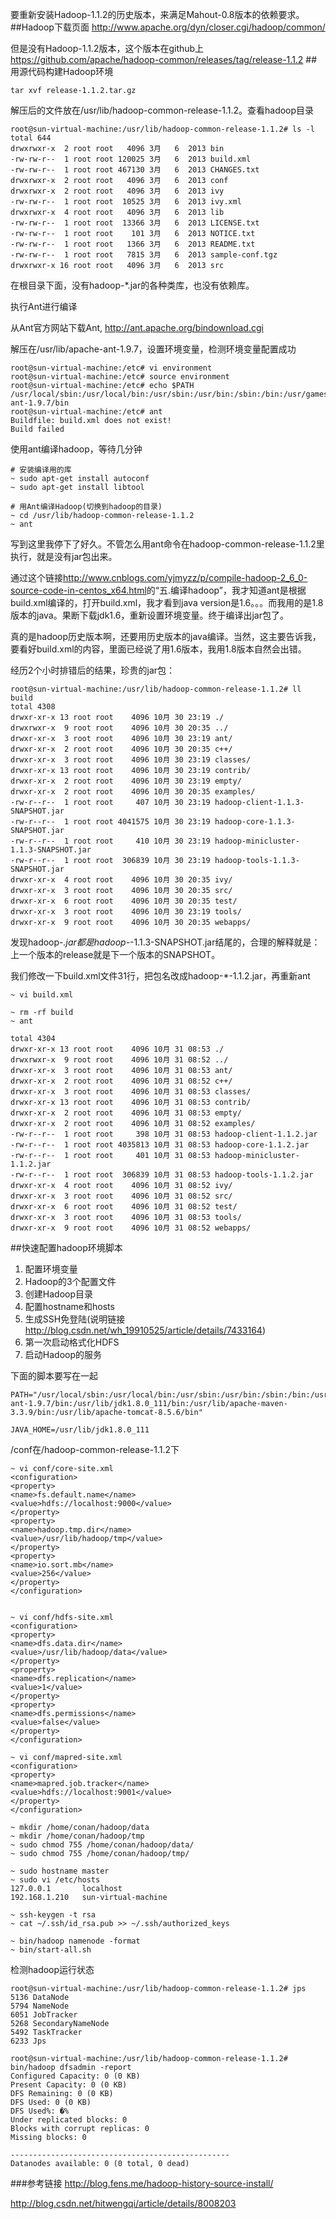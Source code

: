 要重新安装Hadoop-1.1.2的历史版本，来满足Mahout-0.8版本的依赖要求。
##Hadoop下载页面
<http://www.apache.org/dyn/closer.cgi/hadoop/common/>

但是没有Hadoop-1.1.2版本，这个版本在github上<https://github.com/apache/hadoop-common/releases/tag/release-1.1.2>
##用源代码构建Hadoop环境
```
tar xvf release-1.1.2.tar.gz
```
解压后的文件放在/usr/lib/hadoop-common-release-1.1.2。查看hadoop目录
```
root@sun-virtual-machine:/usr/lib/hadoop-common-release-1.1.2# ls -l
total 644
drwxrwxr-x  2 root root   4096 3月   6  2013 bin
-rw-rw-r--  1 root root 120025 3月   6  2013 build.xml
-rw-rw-r--  1 root root 467130 3月   6  2013 CHANGES.txt
drwxrwxr-x  2 root root   4096 3月   6  2013 conf
drwxrwxr-x  2 root root   4096 3月   6  2013 ivy
-rw-rw-r--  1 root root  10525 3月   6  2013 ivy.xml
drwxrwxr-x  4 root root   4096 3月   6  2013 lib
-rw-rw-r--  1 root root  13366 3月   6  2013 LICENSE.txt
-rw-rw-r--  1 root root    101 3月   6  2013 NOTICE.txt
-rw-rw-r--  1 root root   1366 3月   6  2013 README.txt
-rw-rw-r--  1 root root   7815 3月   6  2013 sample-conf.tgz
drwxrwxr-x 16 root root   4096 3月   6  2013 src
```
在根目录下面，没有hadoop-*.jar的各种类库，也没有依赖库。

执行Ant进行编译

从Ant官方网站下载Ant, <http://ant.apache.org/bindownload.cgi>

解压在/usr/lib/apache-ant-1.9.7，设置环境变量，检测环境变量配置成功
```
root@sun-virtual-machine:/etc# vi environment
root@sun-virtual-machine:/etc# source environment 
root@sun-virtual-machine:/etc# echo $PATH
/usr/local/sbin:/usr/local/bin:/usr/sbin:/usr/bin:/sbin:/bin:/usr/games:/usr/local/games:/usr/lib/apache-ant-1.9.7/bin
root@sun-virtual-machine:/etc# ant
Buildfile: build.xml does not exist!
Build failed
```
使用ant编译hadoop，等待几分钟
```
# 安装编译用的库
~ sudo apt-get install autoconf
~ sudo apt-get install libtool

# 用Ant编译Hadoop(切换到hadoop的目录)
~ cd /usr/lib/hadoop-common-release-1.1.2
~ ant
```
写到这里我停下了好久。不管怎么用ant命令在hadoop-common-release-1.1.2里执行，就是没有jar包出来。

通过这个链接<http://www.cnblogs.com/yjmyzz/p/compile-hadoop-2_6_0-source-code-in-centos_x64.html>的“五.编译hadoop”，我才知道ant是根据build.xml编译的，打开build.xml，我才看到java version是1.6。。。而我用的是1.8版本的java。果断下载jdk1.6，重新设置环境变量。终于编译出jar包了。

真的是hadoop历史版本啊，还要用历史版本的java编译。当然，这主要告诉我，要看好build.xml的内容，里面已经说了用1.6版本，我用1.8版本自然会出错。

经历2个小时排错后的结果，珍贵的jar包：
```
root@sun-virtual-machine:/usr/lib/hadoop-common-release-1.1.2# ll build
total 4308
drwxr-xr-x 13 root root    4096 10月 30 23:19 ./
drwxrwxr-x  9 root root    4096 10月 30 20:35 ../
drwxr-xr-x  3 root root    4096 10月 30 23:19 ant/
drwxr-xr-x  2 root root    4096 10月 30 20:35 c++/
drwxr-xr-x  3 root root    4096 10月 30 23:19 classes/
drwxr-xr-x 13 root root    4096 10月 30 23:19 contrib/
drwxr-xr-x  2 root root    4096 10月 30 23:19 empty/
drwxr-xr-x  2 root root    4096 10月 30 20:35 examples/
-rw-r--r--  1 root root     407 10月 30 23:19 hadoop-client-1.1.3-SNAPSHOT.jar
-rw-r--r--  1 root root 4041575 10月 30 23:19 hadoop-core-1.1.3-SNAPSHOT.jar
-rw-r--r--  1 root root     410 10月 30 23:19 hadoop-minicluster-1.1.3-SNAPSHOT.jar
-rw-r--r--  1 root root  306839 10月 30 23:19 hadoop-tools-1.1.3-SNAPSHOT.jar
drwxr-xr-x  4 root root    4096 10月 30 20:35 ivy/
drwxr-xr-x  3 root root    4096 10月 30 20:35 src/
drwxr-xr-x  6 root root    4096 10月 30 20:35 test/
drwxr-xr-x  3 root root    4096 10月 30 23:19 tools/
drwxr-xr-x  9 root root    4096 10月 30 20:35 webapps/
```
发现hadoop-*.jar都是hadoop-*-1.1.3-SNAPSHOT.jar结尾的，合理的解释就是：上一个版本的release就是下一个版本的SNAPSHOT。

我们修改一下build.xml文件31行，把包名改成hadoop-*-1.1.2.jar，再重新ant
```
~ vi build.xml

~ rm -rf build
~ ant
```
```
total 4304
drwxr-xr-x 13 root root    4096 10月 31 08:53 ./
drwxrwxr-x  9 root root    4096 10月 31 08:52 ../
drwxr-xr-x  3 root root    4096 10月 31 08:53 ant/
drwxr-xr-x  2 root root    4096 10月 31 08:52 c++/
drwxr-xr-x  3 root root    4096 10月 31 08:53 classes/
drwxr-xr-x 13 root root    4096 10月 31 08:53 contrib/
drwxr-xr-x  2 root root    4096 10月 31 08:53 empty/
drwxr-xr-x  2 root root    4096 10月 31 08:52 examples/
-rw-r--r--  1 root root     398 10月 31 08:53 hadoop-client-1.1.2.jar
-rw-r--r--  1 root root 4035813 10月 31 08:53 hadoop-core-1.1.2.jar
-rw-r--r--  1 root root     401 10月 31 08:53 hadoop-minicluster-1.1.2.jar
-rw-r--r--  1 root root  306839 10月 31 08:53 hadoop-tools-1.1.2.jar
drwxr-xr-x  4 root root    4096 10月 31 08:52 ivy/
drwxr-xr-x  3 root root    4096 10月 31 08:52 src/
drwxr-xr-x  6 root root    4096 10月 31 08:52 test/
drwxr-xr-x  3 root root    4096 10月 31 08:53 tools/
drwxr-xr-x  9 root root    4096 10月 31 08:52 webapps/
```
##快速配置hadoop环境脚本
1. 配置环境变量
2. Hadoop的3个配置文件
3. 创建Hadoop目录
4. 配置hostname和hosts
5. 生成SSH免登陆(说明链接<http://blog.csdn.net/wh_19910525/article/details/7433164>)
6. 第一次启动格式化HDFS
7. 启动Hadoop的服务

下面的脚本要写在一起
```
PATH="/usr/local/sbin:/usr/local/bin:/usr/sbin:/usr/bin:/sbin:/bin:/usr/games:/usr/local/games:/usr/lib/apache-ant-1.9.7/bin:/usr/lib/jdk1.8.0_111/bin:/usr/lib/apache-maven-3.3.9/bin:/usr/lib/apache-tomcat-8.5.6/bin"

JAVA_HOME=/usr/lib/jdk1.8.0_111
```
/conf在/hadoop-common-release-1.1.2下
```
~ vi conf/core-site.xml
<configuration>
<property>
<name>fs.default.name</name>
<value>hdfs://localhost:9000</value>
</property>
<property>
<name>hadoop.tmp.dir</name>
<value>/usr/lib/hadoop/tmp</value>
</property>
<property>
<name>io.sort.mb</name>
<value>256</value>
</property>
</configuration>


~ vi conf/hdfs-site.xml
<configuration>
<property>
<name>dfs.data.dir</name>
<value>/usr/lib/hadoop/data</value>
</property>
<property>
<name>dfs.replication</name>
<value>1</value>
</property>
<property>
<name>dfs.permissions</name>
<value>false</value>
</property>
</configuration>

~ vi conf/mapred-site.xml
<configuration>
<property>
<name>mapred.job.tracker</name>
<value>hdfs://localhost:9001</value>
</property>
</configuration>

~ mkdir /home/conan/hadoop/data
~ mkdir /home/conan/hadoop/tmp
~ sudo chmod 755 /home/conan/hadoop/data/
~ sudo chmod 755 /home/conan/hadoop/tmp/

~ sudo hostname master
~ sudo vi /etc/hosts
127.0.0.1       localhost
192.168.1.210   sun-virtual-machine

~ ssh-keygen -t rsa
~ cat ~/.ssh/id_rsa.pub >> ~/.ssh/authorized_keys

~ bin/hadoop namenode -format
~ bin/start-all.sh
```
检测hadoop运行状态
```
root@sun-virtual-machine:/usr/lib/hadoop-common-release-1.1.2# jps
5136 DataNode
5794 NameNode
6051 JobTracker
5268 SecondaryNameNode
5492 TaskTracker
6233 Jps

root@sun-virtual-machine:/usr/lib/hadoop-common-release-1.1.2# bin/hadoop dfsadmin -report
Configured Capacity: 0 (0 KB)
Present Capacity: 0 (0 KB)
DFS Remaining: 0 (0 KB)
DFS Used: 0 (0 KB)
DFS Used%: �%
Under replicated blocks: 0
Blocks with corrupt replicas: 0
Missing blocks: 0

-------------------------------------------------
Datanodes available: 0 (0 total, 0 dead)
```
###参考链接
<http://blog.fens.me/hadoop-history-source-install/>

<http://blog.csdn.net/hitwengqi/article/details/8008203>
